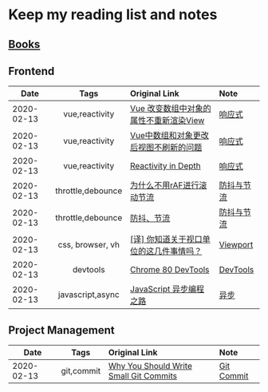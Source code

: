 # Keep my reading list and notes

## [Books](./src/books/README.md)

## Frontend

| Date       |       Tags        | Original Link                                                                              | Note                                                   |
| ---------- | :---------------: | :----------------------------------------------------------------------------------------- | :----------------------------------------------------- |
| 2020-02-13 |  vue,reactivity   | [Vue 改变数组中对象的属性不重新渲染View](https://dwz.cn/IuDC2oGY)                          | [响应式](./src/frontend/vue/响应式.md)                 |
| 2020-02-13 |  vue,reactivity   | [Vue中数组和对象更改后视图不刷新的问题](https://dwz.cn/tLxoaqRr)                           | [响应式](./src/frontend/vue/响应式.md)                 |
| 2020-02-13 |  vue,reactivity   | [Reactivity in Depth](https://vuejs.org/v2/guide/reactivity.html)                          | [响应式](./src/frontend/vue/响应式.md)                 |
| 2020-02-13 | throttle,debounce | [为什么不用rAF进行滚动节流](https://juejin.im/post/5e43a1e36fb9a07cc97d8f46)               | [防抖与节流](./src/frontend/performance/防抖与节流.md) |
| 2020-02-13 | throttle,debounce | [防抖、节流](https://dwz.cn/LMNGyPnS)                                                      | [防抖与节流](./src/frontend/performance/防抖与节流.md) |
| 2020-02-13 | css, browser, vh  | [[译] 你知道关于视口单位的这几件事情吗？](https://juejin.im/post/5e4363f7e51d4526ff02456a) | [Viewport](./src/frontend/css/viewport.md)             |
| 2020-02-13 |     devtools      | [Chrome 80 DevTools](https://juejin.im/post/5e42a6c4e51d4526e651b26e)                      | [DevTools](./src/frontend/browser/devtools.md)         |
| 2020-02-13 | javascript,async  | [JavaScript 异步编程之路](https://juejin.im/post/5e436233518825497312189f)                 | [异步](./src/language/javascript/road-to-async.md)     |

## Project Management

| Date       |    Tags    | Original Link                                                                                                                       | Note                                      |
| ---------- | :--------: | :---------------------------------------------------------------------------------------------------------------------------------- | :---------------------------------------- |
| 2020-02-13 | git,commit | [Why You Should Write Small Git Commits](https://medium.com/better-programming/why-you-should-write-small-git-commits-c9a042737aa6) | [Git Commit](./src/project/git/commit.md) |